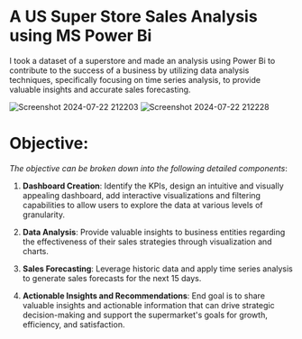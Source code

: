 
# A US Super Store Sales Analysis using MS Power Bi
I took a dataset of a superstore and made an analysis using Power Bi to contribute to the success of a business by utilizing data analysis techniques, specifically focusing on time series analysis, to provide valuable insights and accurate sales forecasting.

![Screenshot 2024-07-22 212203](https://github.com/user-attachments/assets/1d06858e-e937-4385-bae5-ed69a617ff85)
![Screenshot 2024-07-22 212228](https://github.com/user-attachments/assets/37dd3486-3c10-47b6-9de8-29e8c7d403c8)

# Objective:
*The objective can be broken down into the following detailed components*:

1. **Dashboard Creation**: Identify the KPIs, design an intuitive and visually appealing dashboard, add interactive visualizations and filtering capabilities to allow users to explore the data at various levels of granularity.

2. **Data Analysis**: Provide valuable insights to business entities regarding the effectiveness of their sales strategies through visualization and charts.

3. **Sales Forecasting**: Leverage historic data and apply time series analysis to generate sales forecasts for the next 15 days.

4. **Actionable Insights and Recommendations**: End goal is to share valuable insights and actionable information that can drive strategic decision-making and support the supermarket's goals for growth, efficiency, and satisfaction.
